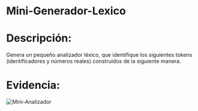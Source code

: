 # Mini-Generador-Lexico
# Descripción:
Genera un pequeño analizador léxico, que identifique los siguientes tokens (identificadores y números reales) construidos de la siguiente manera.

# Evidencia:

![Mini-Analizador](https://user-images.githubusercontent.com/84484618/221741520-d5f3ac59-fd0f-450a-b787-8214fe6a438c.png)
